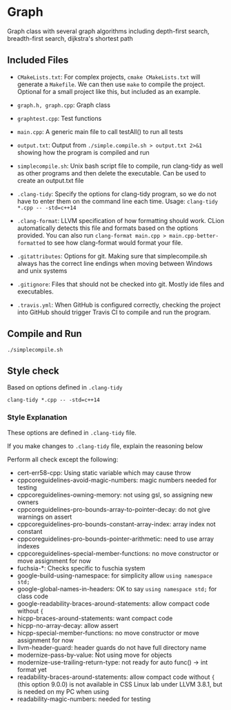 # Graph

Graph class with several graph algorithms including depth-first search, 
breadth-first search, dijkstra's shortest path


## Included Files

- `CMakeLists.txt`: For complex projects, `cmake CMakeLists.txt` will
  generate a `Makefile`. We can then use `make` to compile the
  project. Optional for a small project like this, but included as an
  example.

- `graph.h, graph.cpp`: Graph class

- `graphtest.cpp`: Test functions

- `main.cpp`: A generic main file to call testAll() to run all tests

- `output.txt`: Output from `./simple.compile.sh > output.txt 2>&1`
showing how the program is compiled and run

- `simplecompile.sh`: Unix bash script file to compile, run clang-tidy
  as well as other programs and then delete the executable. Can be
  used to create an output.txt file

- `.clang-tidy`: Specify the options for clang-tidy program, so we do
  not have to enter them on the command line each time.
  Usage: `clang-tidy *.cpp -- -std=c++14`

- `.clang-format`: LLVM specification of how formatting should work. CLion
automatically detects this file and formats based on the options provided.
You can also run `clang-format main.cpp > main.cpp-better-formatted` to
see how clang-format would format your file.
  
- `.gitattributes`: Options for git. Making sure that simplecompile.sh
  always has the correct line endings when moving between Windows and
  unix systems

- `.gitignore`: Files that should not be checked into git. Mostly ide
  files and executables.

- `.travis.yml`: When GitHub is configured correctly, checking the
  project into GitHub should trigger Travis CI to compile and run the
  program.

## Compile and Run
```
./simplecompile.sh
```


## Style check
Based on options defined in `.clang-tidy`
```
clang-tidy *.cpp -- -std=c++14
```

### Style Explanation
These options are defined in `.clang-tidy` file.

If you make changes to `.clang-tidy` file, explain the reasoning below

Perform all check except the following:

- cert-err58-cpp: Using static variable which may cause throw
- cppcoreguidelines-avoid-magic-numbers: magic numbers needed for testing
- cppcoreguidelines-owning-memory: not using gsl, so assigning new owners
- cppcoreguidelines-pro-bounds-array-to-pointer-decay: do not give warnings on assert
- cppcoreguidelines-pro-bounds-constant-array-index: array index not constant
- cppcoreguidelines-pro-bounds-pointer-arithmetic: need to use array indexes
- cppcoreguidelines-special-member-functions: no move constructor or move assignment for now
- fuchsia-*: Checks specific to fuschia system
- google-build-using-namespace: for simplicity allow `using namespace std;`
- google-global-names-in-headers: OK to say `using namespace std;` for class code
- google-readability-braces-around-statements: allow compact code without `{`
- hicpp-braces-around-statements: want compact code
- hicpp-no-array-decay: allow assert
- hicpp-special-member-functions: no move constructor or move assignment for now
- llvm-header-guard: header guards do not have full directory name
- modernize-pass-by-value: Not using move for objects
- modernize-use-trailing-return-type: not ready for auto func() -> int format yet
- readability-braces-around-statements: allow compact code without `{` (this option
9.0.0) is not available in CSS Linux lab under LLVM 3.8.1, but is needed on my PC when using
- readability-magic-numbers: needed for testing

